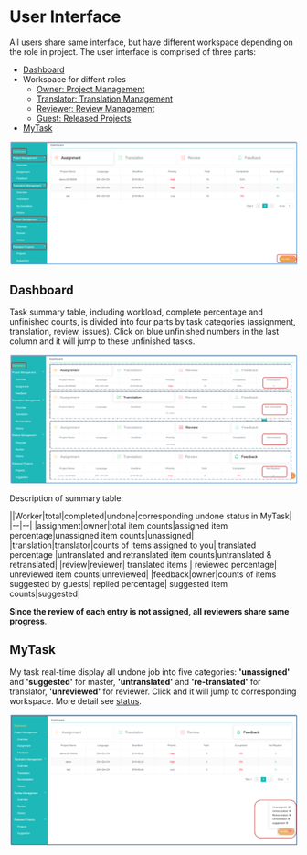 # User Interface

All users share same interface, but have different workspace depending on the role in project. The user interface is comprised of three parts:

- [Dashboard](#stat)
- Workspace for diffent roles
  - [Owner: Project Management](owner-project-management.md)
  - [Translator: Translation Management](translator-translation-management.md)
  - [Reviewer: Review Management](reviewer-review-management.md)
  - [Guest: Released Projects](guest-released-projects.md)
- [MyTask](#mytask)   

![](/assets/interface.user.png)             
                    
## Dashboard

<span id='stat'></span>

Task summary table, including workload, complete percentage and unfinished counts, is  divided into four parts by task categories (assignment, translation, review, issues). Click on blue unfinished numbers in the last column and it will jump to these unfinished tasks.

![](/assets/dashboard.png)

Description of summary table:

||Worker|total|completed|undone|corresponding undone status in MyTask|
|--|--|
|assignment|owner|total item counts|assigned item percentage|unassigned item counts|unassigned|
|translation|translator|counts of items assigned to you| translated percentage |untranslated and retranslated item counts|untranslated & retranslated|
|review|reviewer| translated items | reviewed percentage| unreviewed item counts|unreviewed|
|feedback|owner|counts of items suggested by guests| replied percentage| suggested item counts|suggested|

**Since the review of each entry is not assigned, all reviewers share same progress**.


## MyTask

<span id='mytask'></span>

My task real-time display all undone job into five categories: **'unassigned'** and **'suggested'** for master, **'untranslated'** and **'re-translated'** for translator, **'unreviewed'** for reviewer. Click and it will jump to corresponding workspace. More detail see [status](../glossary.md#status).

![](/assets/mytask.png)
















